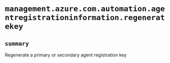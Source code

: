# `management.azure.com.automation.agentregistrationinformation.regeneratekey`

## `summary`
Regenerate a primary or secondary agent registration key


